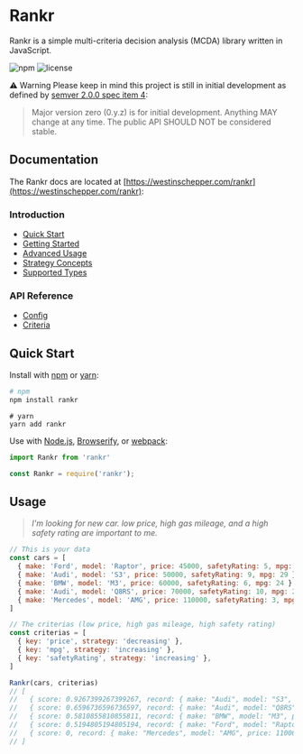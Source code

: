 # Rankr

Rankr is a simple multi-criteria decision analysis (MCDA) library written in JavaScript.

![npm](https://img.shields.io/npm/v/rankr)
![license](https://img.shields.io/github/license/westinschepper/rankr)

&#x26A0; Warning
Please keep in mind this project is still in initial development as defined by [semver 2.0.0 spec item 4](https://semver.org/#spec-item-4):

>Major version zero (0.y.z) is for initial development. Anything MAY change at any time. The public API SHOULD NOT be considered stable.

## Documentation
The Rankr docs are located at [https://westinschepper.com/rankr](https://westinschepper.com/rankr):

### Introduction
- [Quick Start](https://westinschepper.com/rankr/docs/introduction/quick-start)
- [Getting Started](https://westinschepper.com/rankr/docs/introduction/getting-started)
- [Advanced Usage](https://westinschepper.com/rankr/docs/introduction/advanced-usage)
- [Strategy Concepts](https://westinschepper.com/rankr/docs/introduction/strategy-concepts)
- [Supported Types](https://westinschepper.com/rankr/docs/introduction/supported-types)

### API Reference
- [Config](https://westinschepper.com/rankr/docs/api-reference/config)
- [Criteria](https://westinschepper.com/rankr/docs/api-reference/criteria)

## Quick Start
Install with [npm](https://www.npmjs.com/package/rankr) or [yarn](https://yarnpkg.com/en/package/rankr):
```bash
# npm
npm install rankr
```
```
# yarn
yarn add rankr
```

Use with [Node.js](https://nodejs.org/en/), [Browserify](https://browserify.org/), or [webpack](https://webpack.github.io/):

```javascript
import Rankr from 'rankr'
```
```javascript
const Rankr = require('rankr');
```
## Usage
>*I'm looking for new car. low price, high gas mileage, and a high safety rating are important to me.*

```javascript
// This is your data
const cars = [
  { make: 'Ford', model: 'Raptor', price: 45000, safetyRating: 5, mpg: 21 },
  { make: 'Audi', model: 'S3', price: 50000, safetyRating: 9, mpg: 29 },
  { make: 'BMW', model: 'M3', price: 60000, safetyRating: 6, mpg: 24 },
  { make: 'Audi', model: 'Q8RS', price: 70000, safetyRating: 10, mpg: 22 },
  { make: 'Mercedes', model: 'AMG', price: 110000, safetyRating: 3, mpg: 18 }
]

// The criterias (low price, high gas mileage, high safety rating)
const criterias = [
  { key: 'price', strategy: 'decreasing' },
  { key: 'mpg', strategy: 'increasing' },
  { key: 'safetyRating', strategy: 'increasing' },
]

Rankr(cars, criterias)
// [
//   { score: 0.9267399267399267, record: { make: "Audi", model: "S3", price: 50000, safetyRating: 9, mpg: 29 },
//   { score: 0.6596736596736597, record: { make: "Audi", model: "Q8RS", price: 70000, safetyRating: 10, mpg: 22 },
//   { score: 0.5810855810855811, record: { make: "BMW", model: "M3", price: 60000, safetyRating: 6, mpg: 24 },
//   { score: 0.5194805194805194, record: { make: "Ford", model: "Raptor", price: 45000, safetyRating: 5, mpg: 21 },
//   { score: 0, record: { make: "Mercedes", model: "AMG", price: 110000, safetyRating: 3, mpg: 18 } }
// ]
```
